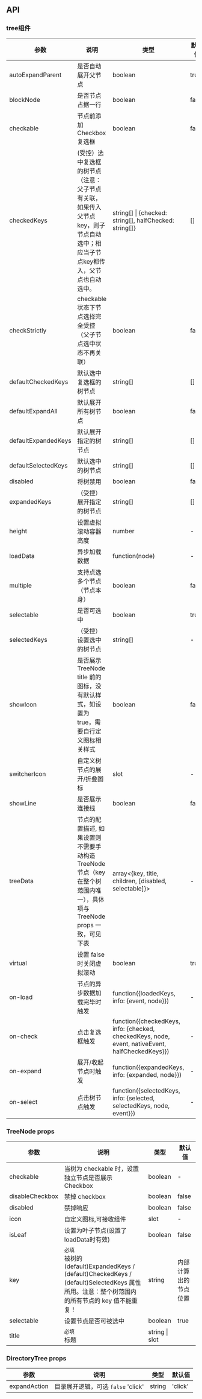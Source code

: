 ## API

### tree组件

| 参数                | 说明                                                                                                                            | 类型                                                                                             | 默认值 |
| ---                 | ---                                                                                                                             | ---                                                                                              | ---    |
| autoExpandParent    | 是否自动展开父节点                                                                                                              | boolean                                                                                          | true   |
| blockNode           | 是否节点占据一行                                                                                                                | boolean                                                                                          | false  |
| checkable           | 节点前添加 Checkbox 复选框                                                                                                      | boolean                                                                                          | false  |
| checkedKeys         | (受控）选中复选框的树节点（注意：父子节点有关联，如果传入父节点key，则子节点自动选中；相应当子节点key都传入，父节点也自动选中。 | string[] \| {checked: string[], halfChecked: string[]}                                                                                               | []     |
| checkStrictly       | checkable 状态下节点选择完全受控（父子节点选中状态不再关联）                                                                    | boolean                                                                                               | false     |
| defaultCheckedKeys  | 默认选中复选框的树节点                                                                                                          | string[]                                                                                         | []     |
| defaultExpandAll    | 默认展开所有树节点                                                                                                              | boolean                                                                                          | false  |
| defaultExpandedKeys | 默认展开指定的树节点                                                                                                            | string[]                                                                                         | []     |
| defaultSelectedKeys | 默认选中的树节点                                                                                                                | string[]                                                                                         | []     |
| disabled            | 将树禁用                                                                                                                        | boolean                                                                                          | false  |
| expandedKeys        | （受控）展开指定的树节点                                                                                                        | string[]                                                                                         | []     |
| height        | 设置虚拟滚动容器高度                                                                                                        | number                                                                                         | -     |
| loadData            | 异步加载数据                                                                                                                    | function(node)                                                                                   | -      |
| multiple            | 支持点选多个节点（节点本身）                                                                                                    | boolean                                                                                          | false  |
| selectable          | 是否可选中                                                                                                                      | boolean                                                                                          | true   |
| selectedKeys        | （受控）设置选中的树节点                                                                                                        | string[]                                                                                         | -      |
| showIcon            | 是否展示 TreeNode title 前的图标，没有默认样式，如设置为 true，需要自行定义图标相关样式                                         | boolean                                                                                          | false  |
| switcherIcon        | 自定义树节点的展开/折叠图标                                                                                                     | slot                                                                                             | -      |
| showLine            | 是否展示连接线                                                                                                                  | boolean                                                                                          | false  |
| treeData            | 节点的配置描述, 如果设置则不需要手动构造 TreeNode 节点（key 在整个树范围内唯一），具体项与 TreeNode props 一致，可见下表                                                                            | array<{key, title, children, [disabled, selectable]}>                                                                                            | -     |
| virtual            | 设置 false 时关闭虚拟滚动                                                                            | boolean                                                                                            | true     |
| on-load             | 节点的异步数据加载完毕时触发                                                                                                              | function({loadedKeys, info: {event, node}})                                                      | -      |
| on-check            | 点击复选框触发                                                                                                                  | function({checkedKeys, info: {checked, checkedKeys, node, event, nativeEvent, halfCheckedKeys}}) | -      |
| on-expand           | 展开/收起节点时触发                                                                                                             | function({expandedKeys, info: {expanded, node}})                                                 | -      |
| on-select           | 点击树节点触发                                                                                                                  | function({selectedKeys, info: {selected, selectedKeys, node, event}})                            | -      |

### TreeNode props

| 参数            | 说明                                                                                                                                            | 类型    | 默认值               |
| ---             | ---                                                                                                                                             | ---     | ---                  |
| checkable       | 当树为 checkable 时，设置独立节点是否展示 Checkbox                                                                                              | boolean | -                    |
| disableCheckbox | 禁掉 checkbox                                                                                                                                   | boolean | false                |
| disabled        | 禁掉响应                                                                                                                                        | boolean | false                |
| icon            | 自定义图标,可接收组件                                                                                                                           | slot    | -                    |
| isLeaf          | 设置为叶子节点(设置了loadData时有效)                                                                                                            | boolean | false                |
| key             | `必填`<br>被树的 (default)ExpandedKeys / (default)CheckedKeys / (default)SelectedKeys 属性所用。注意：整个树范围内的所有节点的 key 值不能重复！ | string  | 内部计算出的节点位置 |
| selectable      | 设置节点是否可被选中                                                                                                                            | boolean | true                 |
| title           | `必填`<br>标题                                                                                                                                  | string \| slot                      |  |

### DirectoryTree props

| 参数 | 说明 | 类型 | 默认值 |
| --- | --- | --- | --- |
| expandAction | 目录展开逻辑，可选 `false` 'click' | string | 'click' |
